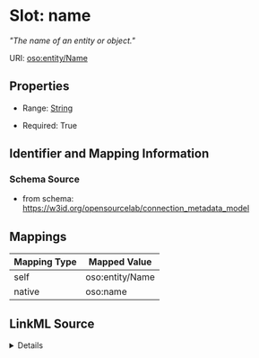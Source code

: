

# Slot: name


_"The name of an entity or object."_





URI: [oso:entity/Name](http://w3id.org/oso/entity/Name)



<!-- no inheritance hierarchy -->








## Properties

* Range: [String](String.md)

* Required: True





## Identifier and Mapping Information







### Schema Source


* from schema: https://w3id.org/opensourcelab/connection_metadata_model




## Mappings

| Mapping Type | Mapped Value |
| ---  | ---  |
| self | oso:entity/Name |
| native | oso:name |




## LinkML Source

<details>
```yaml
name: name
description: '"The name of an entity or object."'
from_schema: https://w3id.org/opensourcelab/connection_metadata_model
rank: 1000
slot_uri: oso:entity/Name
alias: name
range: string
required: true

```
</details>